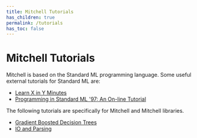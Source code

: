 ```yaml
---
title: Mitchell Tutorials
has_children: true
permalink: /tutorials
has_toc: false
---
```

# Mitchell Tutorials

Mitchell is based on the Standard ML programming language.
Some useful external tutorials for Standard ML are:

- [Learn X in Y Minutes](https://learnxinyminutes.com/docs/standard-ml/)
- [Programming in Standard ML '97: An On-line Tutorial](http://homepages.inf.ed.ac.uk/stg/NOTES/node2.html)

The following tutorials are specifically for Mitchell and Mitchell libraries.

- [Gradient Boosted Decision Trees](./tutorials/tutorial-gbdt.md)
- [IO and Parsing](./tutorials/tutorial-io-parsing.md)
